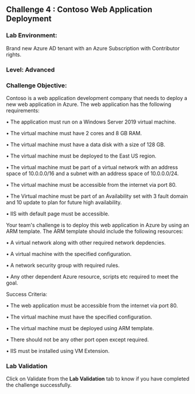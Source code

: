 ## Challenge 4 : Contoso Web Application Deployment

### **Lab Environment:** 
Brand new Azure AD tenant with an Azure Subscription with Contributor rights.  

### **Level:** Advanced 

### **Challenge Objective:**

Contoso is a web application development company that needs to deploy a 
new web application in Azure. The web application has the following 
requirements:

 • The application must run on a Windows Server 2019 virtual machine.

 • The virtual machine must have 2 cores and 8 GB RAM.

 • The virtual machine must have a data disk with a size of 128 GB.

 • The virtual machine must be deployed to the East US region.

 • The virtual machine must be part of a virtual network with an address 
space of 10.0.0.0/16 and a subnet with an address space of 10.0.0.0/24.

 • The virtual machine must be accessible from the internet via port 80.
 
 • The Virtual machine must be part of an Availability set with 3 fault 
domain and 10 update to plan for future high availability. 

• IIS with default page must be accessible.

Your team's challenge is to deploy this web application in Azure by using an 
ARM template. The ARM template should include the following resources:

• A virtual network along with other required network depdencies. 

• A virtual machine with the specified configuration.

• A network security group with required rules.

• Any other dependent Azure resource, scripts etc required to meet the 
goal.

Success Criteria:

• The web application must be accessible from the internet via port 80.

• The virtual machine must have the specified configuration.

• The virtual machine must be deployed using ARM template. 

• There should not be any other port open except required. 

• IIS must be installed using VM Extension.

### Lab Validation

Click on Validate from the **Lab Validation** tab to know if you have completed the challenge successfully.
